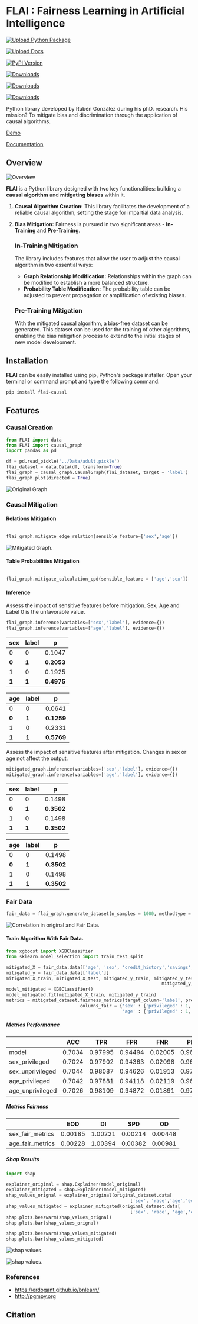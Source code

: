 

# FLAI : Fairness Learning in Artificial Intelligence

[![Upload Python Package](https://github.com/rugonzs/FLAI/actions/workflows/python-publish.yml/badge.svg)](https://github.com/rugonzs/FLAI/actions/workflows/python-publish.yml)

[![Upload Docs](https://github.com/rugonzs/FLAI/actions/workflows/docs.yml/badge.svg)](https://github.com/rugonzs/FLAI/actions/workflows/docs.yml)

[![PyPI Version](https://img.shields.io/pypi/v/flai-causal)](https://pypi.org/project/flai-causal/)

[![Downloads](https://static.pepy.tech/badge/flai-causal)](https://pepy.tech/project/flai-causal)

[![Downloads](https://static.pepy.tech/badge/flai-causal/month)](https://pepy.tech/project/flai-causal)

[![Downloads](https://static.pepy.tech/badge/flai-causal/week)](https://pepy.tech/project/flai-causal)

Python library developed by Rubén González during his phD. research. His mission? To mitigate bias and discrimination through the application of causal algorithms.

[Demo](https://www.rubengonzalez.ai/demo)

[Documentation](https://rugonzs.github.io/FLAI/)

## Overview

![Overview](https://github.com/rugonzs/FLAI/blob/main/Documents/fair_algorithm.svg)

**FLAI** is a Python library designed with two key functionalities: building a **causal algorithm** and **mitigating biases** within it.

1. **Causal Algorithm Creation:** This library facilitates the development of a reliable causal algorithm, setting the stage for impartial data analysis.

2. **Bias Mitigation:** Fairness is pursued in two significant areas - **In-Training** and **Pre-Training**.

    ### In-Training Mitigation

    The library includes features that allow the user to adjust the causal algorithm in two essential ways:

    - **Graph Relationship Modification:** Relationships within the graph can be modified to establish a more balanced structure.
    - **Probability Table Modification:** The probability table can be adjusted to prevent propagation or amplification of existing biases.

    ### Pre-Training Mitigation

    With the mitigated causal algorithm, a bias-free dataset can be generated. This dataset can be used for the training of other algorithms, enabling the bias mitigation process to extend to the initial stages of new model development.


## Installation

**FLAI** can be easily installed using pip, Python's package installer. Open your terminal or command prompt and type the following command:

```bash
pip install flai-causal
```

## Features

### Causal Creation

```python
from FLAI import data
from FLAI import causal_graph
import pandas as pd

df = pd.read_pickle('../Data/adult.pickle')
flai_dataset = data.Data(df, transform=True)
flai_graph = causal_graph.CausalGraph(flai_dataset, target = 'label')
flai_graph.plot(directed = True)
```
![Original Graph](https://github.com/rugonzs/FLAI/blob/main/Documents/original_graph.svg)


### Causal Mitigation

#### Relations Mitigation

```python

flai_graph.mitigate_edge_relation(sensible_feature=['sex','age'])
```
![Mitigated Graph.](https://github.com/rugonzs/FLAI/blob/main/Documents/mitigated_graph.svg)

#### Table Probabilities Mitigation

```python

flai_graph.mitigate_calculation_cpd(sensible_feature = ['age','sex'])

```

#### Inference

Assess the impact of sensitive features before mitigation. Sex, Age and Label 0 is the unfavorable value.

```python
flai_graph.inference(variables=['sex','label'], evidence={})
flai_graph.inference(variables=['age','label'], evidence={})

```

|   sex | label |   p    |
|-------|-------|--------|
|   0   |   0   | 0.1047 |
|   **0**   |   **1**   | **0.2053** |
|   1   |   0   | 0.1925 |
|   **1**   |   **1**   | **0.4975** |

| age | label |   p    |
|-----|-------|--------|
|  0  |   0   | 0.0641 |
|  **0**  |   **1**   | **0.1259** |
|  1  |   0   | 0.2331 |
|  **1**  |   **1**   | **0.5769** |

Assess the impact of sensitive features after mitigation. Changes in sex or age not affect the output.

```python
mitigated_graph.inference(variables=['sex','label'], evidence={})
mitigated_graph.inference(variables=['age','label'], evidence={})

```

| sex | label |   p    |
|-----|-------|--------|
|  0  |   0   | 0.1498 |
|  **0** |   **1**   | **0.3502** |
|  1  |   0   | 0.1498 |
|  **1** |   **1**   | **0.3502** |


| age | label |   p    |
|-----|-------|--------|
|  0  |   0   | 0.1498 |
|  **0**  |   **1**   | **0.3502** |
|  1  |   0   | 0.1498 |
|  **1**  |   **1**   | **0.3502** |


### Fair Data

```python
fair_data = flai_graph.generate_dataset(n_samples = 1000, methodtype = 'bayes')
```
![Correlation in original and Fair Data.](https://github.com/rugonzs/FLAI/blob/main/Documents/corr.svg)

#### Train Algorithm With Fair Data.

```python
from xgboost import XGBClassifier
from sklearn.model_selection import train_test_split

mitigated_X = fair_data.data[['age', 'sex', 'credit_history','savings','employment' ]]
mitigated_y = fair_data.data[['label']]
mitigated_X_train, mitigated_X_test, mitigated_y_train, mitigated_y_test = train_test_split(mitigated_X,
                                                           mitigated_y, test_size=0.7, random_state=54)
model_mitigated = XGBClassifier()
model_mitigated.fit(mitigated_X_train, mitigated_y_train)
metrics = mitigated_dataset.fairness_metrics(target_column='label', predicted_column = 'Predicted',
                            columns_fair = {'sex' : {'privileged' : 1, 'unprivileged' : 0},
                                            'age' : {'privileged' : 1, 'unprivileged' : 0}})
```

##### Metrics Performance

|                 |   ACC  |   TPR   |   FPR   |   FNR   |   PPP   |
|-----------------|--------|---------|---------|---------|---------|
| model           | 0.7034 | 0.97995 | 0.94494 | 0.02005 | 0.96948 |
| sex_privileged  | 0.7024 | 0.97902 | 0.94363 | 0.02098 | 0.96841 |
| sex_unprivileged| 0.7044 | 0.98087 | 0.94626 | 0.01913 | 0.97055 |
| age_privileged  | 0.7042 | 0.97881 | 0.94118 | 0.02119 | 0.96758 |
| age_unprivileged| 0.7026 | 0.98109 | 0.94872 | 0.01891 | 0.97139 |

##### Metrics Fairness

|                 |   EOD   |   DI    |   SPD   |   OD    |
|-----------------|---------|---------|---------|---------|
| sex_fair_metrics| 0.00185 | 1.00221 | 0.00214 | 0.00448 |
| age_fair_metrics| 0.00228 | 1.00394 | 0.00382 | 0.00981 |

##### Shap Results
```python
import shap

explainer_original = shap.Explainer(model_original)
explainer_mitigated = shap.Explainer(model_mitigated)
shap_values_orignal = explainer_original(original_dataset.data[
                                               ['sex', 'race','age','education']])
shap_values_mitigated = explainer_mitigated(original_dataset.data[
                                               ['sex', 'race', 'age','education']])
shap.plots.beeswarm(shap_values_orignal)
shap.plots.bar(shap_values_orignal)    

shap.plots.beeswarm(shap_values_mitigated)
shap.plots.bar(shap_values_mitigated)

```
![shap values.](https://github.com/rugonzs/FLAI/blob/main/Documents/shap_o.svg)

![shap values.](https://github.com/rugonzs/FLAI/blob/main/Documents/shap_m.svg)


### References
* https://erdogant.github.io/bnlearn/
* http://pgmpy.org
## Citation
